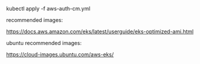 kubectl apply -f aws-auth-cm.yml

recommended images:

https://docs.aws.amazon.com/eks/latest/userguide/eks-optimized-ami.html

ubuntu recommended images:

https://cloud-images.ubuntu.com/aws-eks/
